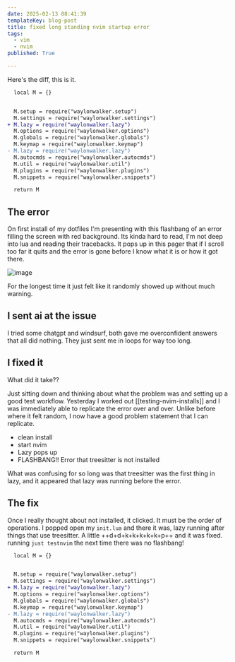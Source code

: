 ```yaml
---
date: 2025-02-13 08:41:39
templateKey: blog-post
title: fixed long standing nvim startup error
tags:
  - vim
  - nvim
published: True

---
```


Here's the diff, this is it.

``` diff
  local M = {}


  M.setup = require("waylonwalker.setup")
  M.settings = require("waylonwalker.settings")
+ M.lazy = require("waylonwalker.lazy")
  M.options = require("waylonwalker.options")
  M.globals = require("waylonwalker.globals")
  M.keymap = require("waylonwalker.keymap")
- M.lazy = require("waylonwalker.lazy")
  M.autocmds = require("waylonwalker.autocmds")
  M.util = require("waylonwalker.util")
  M.plugins = require("waylonwalker.plugins")
  M.snippets = require("waylonwalker.snippets")

  return M

```

## The error

On first install of my dotfiles I'm presenting with this flashbang of an error
filling the screen with red background.  Its kinda hard to read, I'm not deep
into lua and reading their tracebacks.  It pops up in this pager that if I
scroll too far it quits and the error is gone before I know what it is or how
it got there.

![image](https://dropper.wayl.one/api/file/20eafd2f-fbcd-4f93-8bd9-541edf42fba4.webp)

For the longest time it just felt like it randomly showed up without much warning.

## I sent ai at the issue

I tried some chatgpt and windsurf, both gave me overconfident answers that all
did nothing.  They just sent me in loops for way too long.

## I fixed it

What did it take??

Just sitting down and thinking about what the problem was and setting up a good
test workflow.  Yesterday I worked out [[testing-nvim-installs]] and I was
immediately able to replicate the error over and over.  Unlike before where it
felt random, I now have a good problem statement that I can replicate.

* clean install
* start nvim
* Lazy pops up
* FLASHBANG!! Error that treesitter is not installed

What was confusing for so long was that treesitter was the first thing in lazy,
and it appeared that lazy was running before the error.

## The fix

Once I really thought about <package> not installed, it clicked.  It must be
the order of operations. I popped open my `init.lua` and there it was, lazy
running after things that use treesitter.  A little ++d+d+k+k+k+k+k+p++ and it
was fixed. running `just testnvim` the next time there was no flashbang!

``` diff
  local M = {}


  M.setup = require("waylonwalker.setup")
  M.settings = require("waylonwalker.settings")
+ M.lazy = require("waylonwalker.lazy")
  M.options = require("waylonwalker.options")
  M.globals = require("waylonwalker.globals")
  M.keymap = require("waylonwalker.keymap")
- M.lazy = require("waylonwalker.lazy")
  M.autocmds = require("waylonwalker.autocmds")
  M.util = require("waylonwalker.util")
  M.plugins = require("waylonwalker.plugins")
  M.snippets = require("waylonwalker.snippets")

  return M

```
